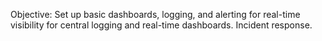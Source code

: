 Objective: Set up basic dashboards, logging, and alerting for real-time visibility for central logging and real-time dashboards. Incident response.
